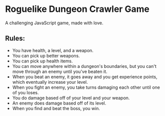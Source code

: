 # Roguelike Dungeon Crawler Game
A challenging JavaScript game, made with love.
## Rules:
* You have health, a level, and a weapon.
* You can pick up better weapons.
* You can pick up health items.
* You can move anywhere within a dungeon's boundaries, but you can't move through an enemy until you've beaten it.
* When you beat an enemy, it goes away and you get experience points, which eventually increase your level.
* When you fight an enemy, you take turns damaging each other until one of you loses.
* You do damage based off of your level and your weapon.
* An enemy does damage based off of its level.
* When you find and beat the boss, you win.
